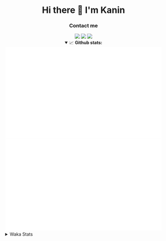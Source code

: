 <div align="center">
 <h1>Hi there 👋 I'm Kanin</h1>
 <h3>Contact me</h3>
 <a href="mailto:im@kanin.dev"><img src="https://img.shields.io/badge/gmail-%23D14836.svg?&style=for-the-badge&logo=gmail&logoColor=white"/></a>
 <a href="https://twitter.com/KaninTwt"><img src="https://img.shields.io/badge/twitter-%231DA1F2.svg?&style=for-the-badge&logo=twitter&logoColor=white"/></a>
 <a href="https://www.linkedin.com/in/KaninDev"><img src="https://img.shields.io/badge/linkedin-%230077B5.svg?&style=for-the-badge&logo=linkedin&logoColor=white"/></a>
<details open>
  <summary>📈 <b>Github stats:</b></summary>
  <img src="https://github.com/Kanin/Kanin/blob/master/scripts/GitHubStats/generated/overview.svg"/>
  <img src="https://github.com/Kanin/Kanin/blob/master/scripts/GitHubStats/generated/languages.svg"/>
</details>
</div>

<details>
 <summary>Waka Stats</summary>

<!--START_SECTION:waka-->
![Code Time](http://img.shields.io/badge/Code%20Time-2%2C578%20hrs%2049%20mins-blue)

![Profile Views](http://img.shields.io/badge/Profile%20Views-0-blue)

![Lines of code](https://img.shields.io/badge/From%20Hello%20World%20I%27ve%20Written-772.4%20thousand%20lines%20of%20code-blue)

**🐱 My GitHub Data** 

> 📦 181.1 kB Used in GitHub's Storage 
 > 
> 🏆 59 Contributions in the Year 2025
 > 
> 🚫 Not Opted to Hire
 > 
> 📜 28 Public Repositories 
 > 
> 🔑 18 Private Repositories 
 > 
**I'm an Early 🐤** 

```text
🌞 Morning                3005 commits        ███████░░░░░░░░░░░░░░░░░░   27.77 % 
🌆 Daytime                3186 commits        ███████░░░░░░░░░░░░░░░░░░   29.44 % 
🌃 Evening                3114 commits        ███████░░░░░░░░░░░░░░░░░░   28.77 % 
🌙 Night                  1517 commits        ████░░░░░░░░░░░░░░░░░░░░░   14.02 % 
```
📅 **I'm Most Productive on Monday** 

```text
Monday                   2083 commits        █████░░░░░░░░░░░░░░░░░░░░   19.25 % 
Tuesday                  1566 commits        ████░░░░░░░░░░░░░░░░░░░░░   14.47 % 
Wednesday                1082 commits        ██░░░░░░░░░░░░░░░░░░░░░░░   10.00 % 
Thursday                 1671 commits        ████░░░░░░░░░░░░░░░░░░░░░   15.44 % 
Friday                   1808 commits        ████░░░░░░░░░░░░░░░░░░░░░   16.71 % 
Saturday                 1043 commits        ██░░░░░░░░░░░░░░░░░░░░░░░   09.64 % 
Sunday                   1569 commits        ████░░░░░░░░░░░░░░░░░░░░░   14.50 % 
```


📊 **This Week I Spent My Time On** 

```text
🕑︎ Time Zone: America/New_York

💬 Programming Languages: 
Python                   6 hrs 5 mins        ███████████████░░░░░░░░░░   61.87 % 
Bash                     1 hr 40 mins        ████░░░░░░░░░░░░░░░░░░░░░   17.01 % 
TypeScript               1 hr 2 mins         ███░░░░░░░░░░░░░░░░░░░░░░   10.66 % 
Markdown                 22 mins             █░░░░░░░░░░░░░░░░░░░░░░░░   03.80 % 
virtualenv               18 mins             █░░░░░░░░░░░░░░░░░░░░░░░░   03.14 % 

🔥 Editors: 
VS Code                  9 hrs 5 mins        ███████████████████████░░   92.53 % 
PyCharm                  44 mins             ██░░░░░░░░░░░░░░░░░░░░░░░   07.47 % 

🐱‍💻 Projects: 
ReactDjango              5 hrs 6 mins        █████████████░░░░░░░░░░░░   51.99 % 
Site                     3 hrs 34 mins       █████████░░░░░░░░░░░░░░░░   36.29 % 
NailaDjango              44 mins             ██░░░░░░░░░░░░░░░░░░░░░░░   07.47 % 
To upload                25 mins             █░░░░░░░░░░░░░░░░░░░░░░░░   04.25 % 
APIServer                0 secs              ░░░░░░░░░░░░░░░░░░░░░░░░░   00.01 % 

💻 Operating System: 
Windows                  9 hrs 49 mins       █████████████████████████   100.00 % 
```

**I Mostly Code in Python** 

```text
Python                   33 repos            ████████████████░░░░░░░░░   63.46 % 
Java                     7 repos             ███░░░░░░░░░░░░░░░░░░░░░░   13.46 % 
TypeScript               4 repos             ██░░░░░░░░░░░░░░░░░░░░░░░   07.69 % 
HTML                     3 repos             █░░░░░░░░░░░░░░░░░░░░░░░░   05.77 % 
Kotlin                   1 repo              ░░░░░░░░░░░░░░░░░░░░░░░░░   01.92 % 
```



**Timeline**

![Lines of Code chart](https://raw.githubusercontent.com/Kanin/Kanin/master/assets/bar_graph.png)


 Last Updated on 24/02/2025 06:40:05 UTC
<!--END_SECTION:waka-->
</details>
